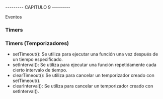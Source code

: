 --------- CAPITULO 9 ---------

Eventos

### Timers
### Timers (Temporizadores)

- setTimeout(): Se utiliza para ejecutar una función una vez después de un tiempo especificado.
- setInterval(): Se utiliza para ejecutar una función repetidamente cada cierto intervalo de tiempo.
- clearTimeout(): Se utiliza para cancelar un temporizador creado con setTimeout().
- clearInterval(): Se utiliza para cancelar un temporizador creado con setInterval().